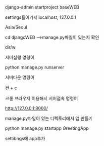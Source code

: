 django-admin startproject baseWEB



settings들어가서 localhost, 127.0.0.1

Asia/Seoul



cd  djangoWEB -->manage.py파일이 있는지 확인

dir/w



서버실행 명령어

python manage.py runserver



서버다운 명령어

컨 + c



크롬 브라우저 이용해서 서버접속 명령어

http://127.0.0.1:8000/



manage.py파일이 있는 디렉토리에서 앱 만들기

python manage.py startapp GreetingApp



settibngs에 app추가

